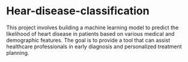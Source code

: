 # Hear-disease-classification

This project involves building a machine learning model to predict the likelihood of heart disease in patients based on various medical and demographic features. The goal is to provide a tool that can assist healthcare professionals in early diagnosis and personalized treatment planning.
